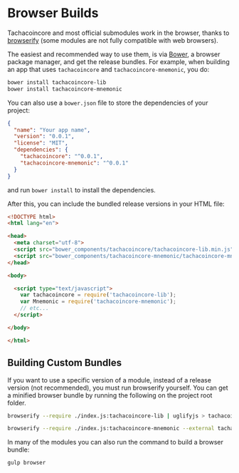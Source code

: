 # Browser Builds
Tachacoincore and most official submodules work in the browser, thanks to [browserify](http://browserify.org/) (some modules are not fully compatible with web browsers).

The easiest and recommended way to use them, is via [Bower](http://bower.io/), a browser package manager, and get the release bundles. For example, when building an app that uses `tachacoincore` and `tachacoincore-mnemonic`, you do:

```sh
bower install tachacoincore-lib
bower install tachacoincore-mnemonic
```

You can also use a `bower.json` file to store the dependencies of your project:

```json
{
  "name": "Your app name",
  "version": "0.0.1",
  "license": "MIT",
  "dependencies": {
    "tachacoincore": "^0.0.1",
    "tachacoincore-mnemonic": "^0.0.1"
  }
}
```

and run `bower install` to install the dependencies.

After this, you can include the bundled release versions in your HTML file:

```html
<!DOCTYPE html>
<html lang="en">

<head>
  <meta charset="utf-8">
  <script src="bower_components/tachacoincore/tachacoincore-lib.min.js"></script>
  <script src="bower_components/tachacoincore-mnemonic/tachacoincore-mnemonic.min.js"></script>
</head>

<body>

  <script type="text/javascript">
    var tachacoincore = require('tachacoincore-lib');
    var Mnemonic = require('tachacoincore-mnemonic');
    // etc...
  </script>

</body>

</html>
```

## Building Custom Bundles
If you want to use a specific version of a module, instead of a release version (not recommended), you must run browserify yourself.  You can get a minified browser bundle by running the following on the project root folder.

```sh
browserify --require ./index.js:tachacoincore-lib | uglifyjs > tachacoincore-lib.min.js
```

```sh
browserify --require ./index.js:tachacoincore-mnemonic --external tachacoincore-lib | uglifyjs > tachacoincore-mnemonic.min.js
```

In many of the modules you can also run the command to build a browser bundle:
```sh
gulp browser
```

